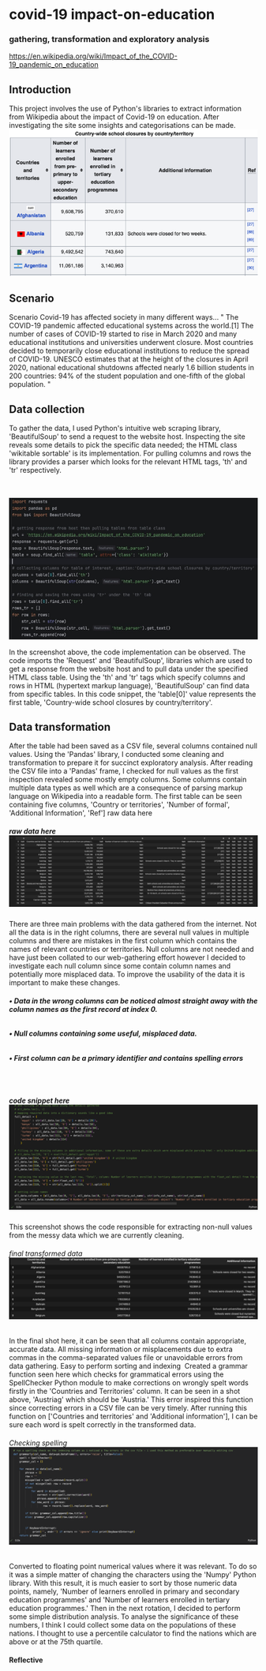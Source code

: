 # covid-19 impact-on-education
### gathering, transformation and exploratory analysis
https://en.wikipedia.org/wiki/Impact_of_the_COVID-19_pandemic_on_education

<h2>Introduction</h2>
This project involves the use of Python's libraries to extract information from Wikipedia about the impact of Covid-19 on education. After investigating the site some insights and categorisations can be made.
<img src="assets/wikipedia_shot.png">

<h2>Scenario</h2>
Scenario
Covid-19 has affected society in many different ways... " The COVID-19 pandemic affected educational systems across the world.[1] The number of cases of COVID-19 started to rise in March 2020 and many educational institutions and universities underwent closure. Most countries decided to temporarily close educational institutions to reduce the spread of COVID-19. UNESCO estimates that at the height of the closures in April 2020, national educational shutdowns affected nearly 1.6 billion students in 200 countries: 94% of the student population and one-fifth of the global population. "

<h2>Data collection</h2>
To gather the data, I used Python's intuitive web scraping library, 'BeautifulSoup' to send a request to the website host. Inspecting the site reveals some details to pick the specific data needed; the HTML class 'wikitable sortable' is its implementation. For pulling columns and rows the library provides a parser which looks for the relevant HTML tags, 'th' and 'tr' respectively. 

<br><br>
<img src="assets/soup_script_!.jpg">

In the screenshot above, the code implementation can be observed. The code imports the 'Request' and 'BeautifulSoup', libraries which are used to get a response from the website host and to pull data under the specified HTML class table. Using the 'th' and 'tr' tags which specify columns and rows in HTML (hypertext markup language), 'BeautifulSoup' can find data from specific tables. In this code snippet, the 'table[0]' value represents the first table, 'Country-wide school closures by country/territory'.

<h2>Data transformation</h2>
After the table had been saved as a CSV file, several columns contained null values. Using the 'Pandas' library, I conducted some cleaning and transformation to prepare it for succinct exploratory analysis. After reading the CSV file into a 'Pandas' frame, I checked for null values as the first inspection revealed some mostly empty columns. Some columns contain multiple data types as well which are a consequence of parsing markup language on Wikipedia into a readable form.
The first table can be seen containing five columns, 'Country or territories', 'Number of formal', 'Additional Information', 'Ref']
raw data here 

<h5> raw data here <img src='assets/raw_data.png'> </h5> 

There are three main problems with the data gathered from the internet. Not all the data is in the right columns, there are several null values in multiple columns and there are mistakes in the first column which contains the names of relevant countries or territories. Null columns are not needed and have just been collated to our web-gathering effort however I decided to investigate each null column since some contain column names and potentially more misplaced data. To improve the usability of the data it is important to make these changes.

<h6><b>&bull; Data in the wrong columns can be noticed almost straight away with the column names as the first record at index 0. </b></h6>
<h6><b>&bull; Null columns containing some useful, misplaced data. </b></h6>
<h6><b>&bull; First column can be a primary identifier and contains spelling errors </b></h6> 

<h5> code snippet here <img src='assets/missing_details_script.png'> </h5>

This screenshot shows the code responsible for extracting non-null values from the messy data which we are currently cleaning. 

<h6> final transformed data <img src="assets/clean_data_out.png"> </h6>

In the final shot here, it can be seen that all columns contain appropriate, accurate data. All missing information or misplacements due to extra commas in the comma-separated values file or unavoidable errors from data gathering. Easy to perform sorting and indexing 
Created a grammar function seen here which checks for grammatical errors using the SpellChecker Python module to make corrections on wrongly spelt words firstly in the 'Countries and Territories' column. It can be seen in a shot above, 'Austriag' which should be 'Austria.' This error inspired this function since correcting errors in a CSV file can be very timely. After running this function on ['Countries and territories' and 'Additional information'], I can be sure each word is spelt correctly in the transformed data.

<h6> Checking spelling <img src='assets/spellling_checker.png'> </h6>

Converted to floating point numerical values where it was relevant. To do so it was a simple matter of changing the characters using the 'Numpy' Python library. With this result, it is much easier to sort by those numeric data points, namely, 'Number of learners enrolled in primary and secondary education programmes' and 'Number of learners enrolled in tertiary education programmes.' Then in the next rotation, I decided to perform some simple distribution analysis. To analyse the significance of these numbers, I think I could collect some data on the populations of these nations. I thought to use a percentile calculator to find the nations which are above or at the 75th quartile.

<h4>Reflective </h4>

